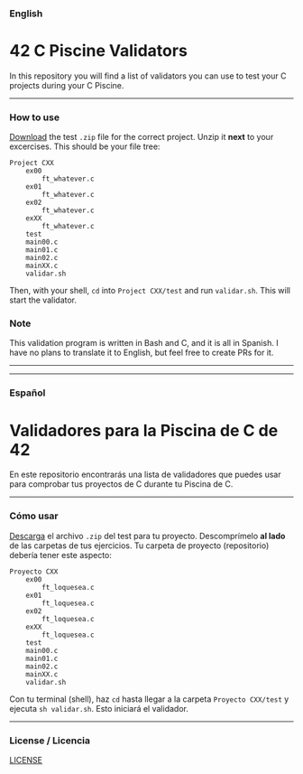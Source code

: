 ### English
# 42 C Piscine Validators
In this repository you will find a list of validators you can use to test your C projects during your C Piscine.

---
### How to use
[Download](zip_files) the test `.zip` file for the correct project. Unzip it **next** to your excercises. This should be your file tree:
```
Project CXX
    ex00
	    ft_whatever.c
    ex01
	    ft_whatever.c
    ex02
	    ft_whatever.c
    exXX
	    ft_whatever.c
    test
	main00.c
	main01.c
	main02.c
	mainXX.c
	validar.sh
```
Then, with your shell, `cd` into `Project CXX/test` and run `validar.sh`. This will start the validator. 
### Note
This validation program is written in Bash and C, and it is all in Spanish. I have no plans to translate it to English, but feel free to create PRs for it.

---
---
### Español
# Validadores para la Piscina de C de 42
En este repositorio encontrarás una lista de validadores que puedes usar para comprobar tus proyectos de C durante tu Piscina de C.

---
### Cómo usar
[Descarga](zip_files) el archivo `.zip` del test para tu proyecto. Descomprímelo **al lado** de las carpetas de tus ejercicios. Tu carpeta de proyecto (repositorio) debería tener este aspecto:
```
Proyecto CXX
    ex00
	    ft_loquesea.c
    ex01
	    ft_loquesea.c
    ex02
	    ft_loquesea.c
    exXX
	    ft_loquesea.c
    test
	main00.c
	main01.c
	main02.c
	mainXX.c
	validar.sh
```
Con tu terminal (shell), haz `cd` hasta llegar a la carpeta `Proyecto CXX/test` y ejecuta `sh validar.sh`. Esto iniciará el validador.

---
### License / Licencia
[LICENSE](LICENSE)
